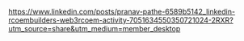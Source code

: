 https://www.linkedin.com/posts/pranav-pathe-6589b5142_linkedin-rcoembuilders-web3rcoem-activity-7051634550350721024-2RXR?utm_source=share&utm_medium=member_desktop
